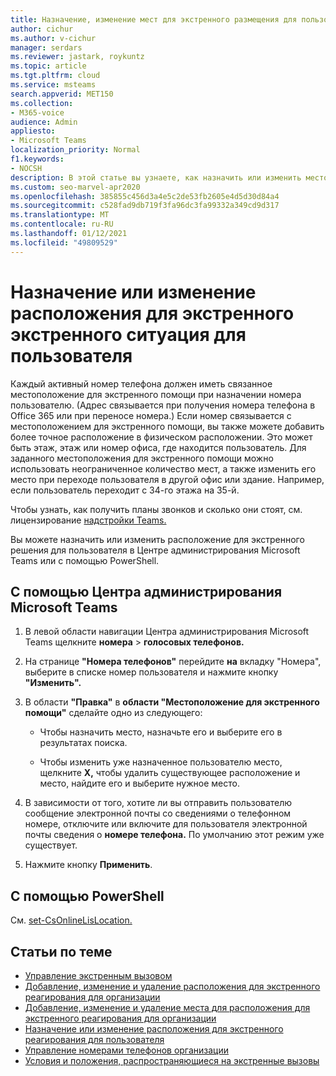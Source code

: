 ```yaml
---
title: Назначение, изменение мест для экстренного размещения для пользователей
author: cichur
ms.author: v-cichur
manager: serdars
ms.reviewer: jastark, roykuntz
ms.topic: article
ms.tgt.pltfrm: cloud
ms.service: msteams
search.appverid: MET150
ms.collection:
- M365-voice
audience: Admin
appliesto:
- Microsoft Teams
localization_priority: Normal
f1.keywords:
- NOCSH
description: В этой статье вы узнаете, как назначить или изменить место для экстренного местоположения для пользователей в вашей организации.
ms.custom: seo-marvel-apr2020
ms.openlocfilehash: 385855c456d3a4e5c2de53fb2605e4d5d30d84a4
ms.sourcegitcommit: c528fad9db719f3fa96dc3fa99332a349cd9d317
ms.translationtype: MT
ms.contentlocale: ru-RU
ms.lasthandoff: 01/12/2021
ms.locfileid: "49809529"
---
```

# <a name="assign-or-change-the-place-for-an-emergency-location-for-a-user"></a>Назначение или изменение расположения для экстренного экстренного ситуация для пользователя

Каждый активный номер телефона должен иметь связанное местоположение для экстренного помощи при назначении номера пользователю. (Адрес связывается при получения номера телефона в Office 365 или при переносе номера.) Если номер связывается с местоположением для экстренного помощи, вы также можете добавить более точное расположение в физическом расположении. Это может быть этаж, этаж или номер офиса, где находится пользователь. Для заданного местоположения для экстренного помощи можно использовать неограниченное количество мест, а также изменить его место при переходе пользователя в другой офис или здание. Например, если пользователь переходит с 34-го этажа на 35-й.
  
Чтобы узнать, как получить планы звонков и сколько они стоят, см. лицензирование [надстройки Teams.](teams-add-on-licensing/microsoft-teams-add-on-licensing.md)
  
Вы можете назначить или изменить расположение для экстренного решения для пользователя в Центре администрирования Microsoft Teams или с помощью PowerShell.

## <a name="using-the-microsoft-teams-admin-center"></a>С помощью Центра администрирования Microsoft Teams

1. В левой области навигации Центра администрирования Microsoft Teams щелкните **номера**  >  **голосовых телефонов.**

2. На странице **"Номера телефонов"** перейдите **на** вкладку "Номера", выберите в списке номер пользователя и нажмите кнопку **"Изменить".**

3. В области **"Правка"** в **области "Местоположение для экстренного помощи"** сделайте одно из следующего:

    - Чтобы назначить место, назначьте его и выберите его в результатах поиска.

    - Чтобы изменить уже назначенное пользователю место, щелкните **X,** чтобы удалить существующее расположение и место, найдите его и выберите нужное место.

4. В зависимости от того, хотите ли вы отправить пользователю сообщение электронной почты со сведениями о телефонном номере, отключите или включите для пользователя электронной почты сведения о **номере телефона.** По умолчанию этот режим уже существует.

5. Нажмите кнопку **Применить**.

## <a name="using-powershell"></a>С помощью PowerShell

См. [set-CsOnlineLisLocation.](https://docs.microsoft.com/powershell/module/skype/set-csonlinelislocation)
    
## <a name="related-topics"></a>Статьи по теме

- [Управление экстренным вызовом](what-are-emergency-locations-addresses-and-call-routing.md)
- [Добавление, изменение и удаление расположения для экстренного реагирования для организации](add-change-remove-emergency-location-organization.md)
- [Добавление, изменение и удаление места для расположения для экстренного реагирования для организации](add-change-remove-emergency-place-organization.md)
- [Назначение или изменение расположения для экстренного реагирования для пользователя](assign-change-emergency-location-user.md)
- [Управление номерами телефонов организации](/microsoftteams/manage-phone-numbers-for-your-organization)
- [Условия и положения, распространяющиеся на экстренные вызовы](/microsoftteams/emergency-calling-terms-and-conditions)
